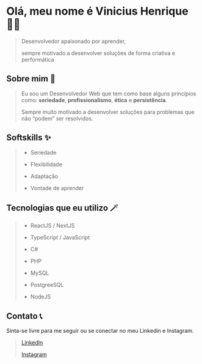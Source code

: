 # Olá, meu nome é Vinicius Henrique 🧑‍💻

>
>Desenvolvedor apaixonado por aprender, 
>
>sempre motivado a desenvolver soluções de forma criativa e performática
>
## Sobre mim 🚀  

>Eu sou um Desenvolvedor Web que tem como base alguns princípios como: **seriedade**, **profissionalismo**, **ética** e **persistência**. 
>
>Sempre muito motivado a desenvolver soluções para problemas que não “podem” ser resolvidos.

## Softskills ✨

> - Seriedade
>
> - Flexibilidade
>
> - Adaptação
>
> - Vontade de aprender

## Tecnologias que eu utilizo 🪄

> - ReactJS / NextJS
>
> - TypeScript / JavaScript
>
> - C#
>
> - PHP
>
> - MySQL
>
> - PostgreeSQL
>
> - NodeJS

## Contato 📞

Sinta-se livre para me seguir ou se conectar no meu Linkedin e Instagram.

> [LinkedIn](https://www.linkedin.com/in/vinicius-henrique-415b52348/)
>
> [Instagram](https://www.instagram.com/mrvihks)
